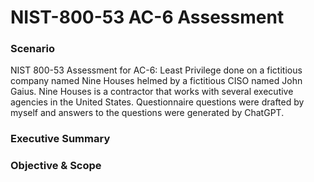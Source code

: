 # NIST-800-53 AC-6 Assessment
### Scenario 

NIST 800-53 Assessment for AC-6: Least Privilege done on a fictitious company named Nine Houses helmed by a fictitious CISO named John Gaius. Nine Houses is a contractor that works with several executive agencies in the United States. Questionnaire questions were drafted by myself and answers to the questions were generated by ChatGPT.

### Executive Summary

### Objective & Scope

